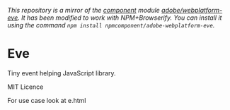 *This repository is a mirror of the [component](http://component.io) module [adobe/webplatform-eve](http://github.com/adobe/webplatform-eve). It has been modified to work with NPM+Browserify. You can install it using the command `npm install npmcomponent/adobe-webplatform-eve`.*
# Eve

Tiny event helping JavaScript library.

MIT Licence

For use case look at e.html
